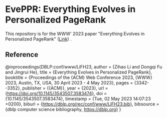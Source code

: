 # EvePPR: Everything Evolves in Personalized PageRank
This repository is for the WWW' 2023 paper "Everything Evolves in Personalized PageRank" ([Link](https://dongqifu.github.io/publications/EvePPR.pdf)) .

## Reference
@inproceedings{DBLP:conf/www/LiFH23,
  author       = {Zihao Li and
                  Dongqi Fu and
                  Jingrui He},
  title        = {Everything Evolves in Personalized PageRank},
  booktitle    = {Proceedings of the {ACM} Web Conference 2023, {WWW} 2023, Austin,
                  TX, USA, 30 April 2023 - 4 May 2023},
  pages        = {3342--3352},
  publisher    = {{ACM}},
  year         = {2023},
  url          = {https://doi.org/10.1145/3543507.3583474},
  doi          = {10.1145/3543507.3583474},
  timestamp    = {Tue, 02 May 2023 14:07:23 +0200},
  biburl       = {https://dblp.org/rec/conf/www/LiFH23.bib},
  bibsource    = {dblp computer science bibliography, https://dblp.org}
}
```
